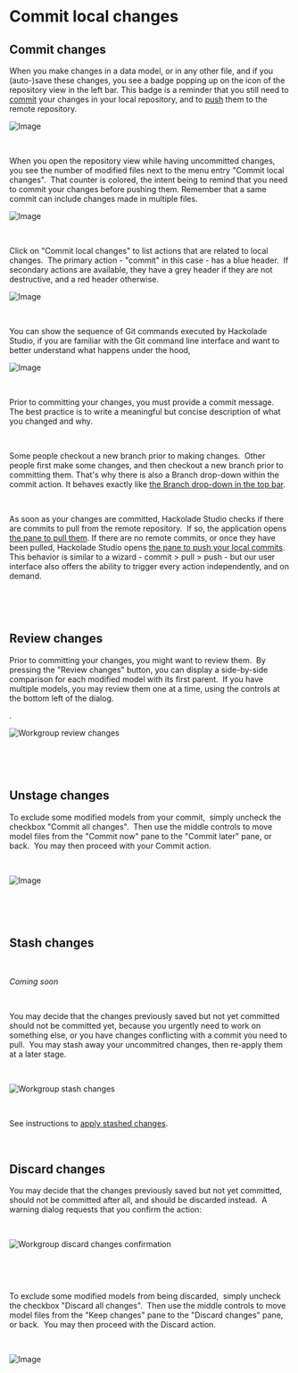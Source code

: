 # Commit local changes

## Commit changes

When you make changes in a data model, or in any other file, and if you (auto-)save these changes, you see a badge popping up on the icon of the repository view in the left bar. This badge is a reminder that you still need to [commit](<Concepts1.md>) your changes in your local repository, and to [push](<Concepts1.md>) them to the remote repository.

![Image](<lib/Workgroup%20badge.png>)

&nbsp;

When you open the repository view while having uncommitted changes, you see the number of modified files next to the menu entry "Commit local changes".&nbsp; That counter is colored, the intent being to remind that you need to commit your changes before pushing them. Remember that a same commit can include changes made in multiple files.

![Image](<lib/Workgroup%20explore%20models%203%20chang.png>)

&nbsp;

Click on "Commit local changes" to list actions that are related to local changes.&nbsp; The primary action - "commit" in this case - has a blue header.&nbsp; If secondary actions are available, they have a grey header if they are not destructive, and a red header otherwise.

![Image](<lib/Workgroup%20commit1.png>)

&nbsp;

You can show the sequence of Git commands executed by Hackolade Studio, if you are familiar with the Git command line interface and want to better understand what happens under the hood,&nbsp;

![Image](<lib/Workgroup%20commit%20git%20commands.png>)

&nbsp;

Prior to committing your changes, you must provide a commit message.&nbsp; The best practice is to write a meaningful but concise description of what you changed and why.

&nbsp;

Some people checkout a new branch prior to making changes.&nbsp; Other people first make some changes, and then checkout a new branch prior to committing them. That's why there is also a Branch drop-down within the commit action. It behaves exactly like [the Branch drop-down in the top bar](<Checkoutabranch.md>).

&nbsp;

As soon as your changes are committed, Hackolade Studio checks if there are commits to pull from the remote repository.&nbsp; If so, the application opens [the pane to pull them](<Pullremotecommits.md>). If there are no remote commits, or once they have been pulled, Hackolade Studio opens [the pane to push your local commits](<Pushlocalcommits.md>).&nbsp; This behavior is similar to a wizard - commit \> pull \> push - but our user interface also offers the ability to trigger every action independently, and on demand.

&nbsp;

&nbsp;

## Review changes

Prior to committing your changes, you might want to review them.&nbsp; By pressing the "Review changes" button, you can display a side-by-side comparison for each modified model with its first parent.&nbsp; If you have multiple models, you may review them one at a time, using the controls at the bottom left of the dialog.

. &nbsp;

![Workgroup review changes](<lib/Workgroup%20review%20changes.png>)

&nbsp;

&nbsp;

## Unstage changes

To exclude some modified models from your commit,&nbsp; simply uncheck the checkbox "Commit all changes".&nbsp; Then use the middle controls to move model files from the "Commit now" pane to the "Commit later" pane, or back.&nbsp; You may then proceed with your Commit action.

&nbsp;

![Image](<lib/Workgroup%20commit%20partial.png>)

&nbsp;

&nbsp;

## Stash changes

&nbsp;

*Coming soon*

&nbsp;

You may decide that the changes previously saved but not yet committed should not be committed yet, because you urgently need to work on something else, or you have changes conflicting with a commit you need to pull.&nbsp; You may stash away your uncommitred changes, then re-apply them at a later stage.

&nbsp;

![Workgroup stash changes](<lib/Workgroup%20stash%20changes.png>)

&nbsp;

See instructions to [apply stashed changes](<Explorestashedchanges.md>).

&nbsp;

## Discard changes

You may decide that the changes previously saved but not yet committed, should not be committed after all, and should be discarded instead.&nbsp; A warning dialog requests that you confirm the action:

&nbsp;

![Workgroup discard changes confirmation](<lib/Workgroup%20discard%20changes%20confirmation.png>)

&nbsp;

&nbsp;

To exclude some modified models from being discarded,&nbsp; simply uncheck the checkbox "Discard all changes".&nbsp; Then use the middle controls to move model files from the "Keep changes" pane to the "Discard changes" pane, or back.&nbsp; You may then proceed with the Discard action.

&nbsp;

![Image](<lib/Workgroup%20discard%20changes.png>)

&nbsp;

